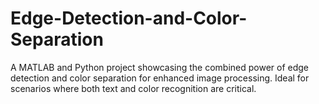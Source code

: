 # Edge-Detection-and-Color-Separation
A MATLAB and Python project showcasing the combined power of edge detection and color separation for enhanced image processing. Ideal for scenarios where both text and color recognition are critical.
